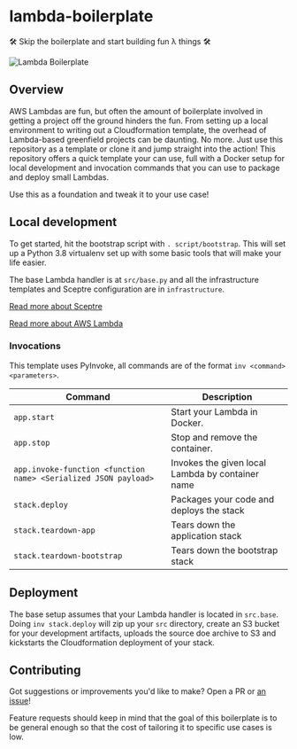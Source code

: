 # lambda-boilerplate
🛠 Skip the boilerplate and start building fun λ things 🛠

![Lambda Boilerplate](https://github.com/mcataford/lambda-boilerplate/workflows/Lambda%20Boilerplate/badge.svg)

## Overview

AWS Lambdas are fun, but often the amount of boilerplate involved in getting a project off the ground hinders the fun. From setting up a local environment to writing out a Cloudformation template, the overhead of Lambda-based greenfield projects can be daunting. No more. Just use this repository as a template or clone it and jump straight into the action! This repository offers a quick template your can use, full with a Docker setup for local development and invocation commands that you can use to package and deploy small Lambdas.

Use this as a foundation and tweak it to your use case!

## Local development

To get started, hit the bootstrap script with `. script/bootstrap`. This will set up a Python 3.8 virtualenv set up with some basic tools that will make your life easier.

The base Lambda handler is at `src/base.py` and all the infrastructure templates and Sceptre configuration are in `infrastructure`.

[Read more about Sceptre](https://sceptre.cloudreach.com/latest/index.html)

[Read more about AWS Lambda](https://docs.aws.amazon.com/lambda/latest/dg/lambda-python.html)

### Invocations

This template uses PyInvoke, all commands are of the format `inv <command> <parameters>`.

|Command|Description|
|---|---|
|`app.start`|Start your Lambda in Docker.|
|`app.stop`|Stop and remove the container.|
|`app.invoke-function <function name> <Serialized JSON payload>`|Invokes the given local Lambda by container name|
|`stack.deploy`|Packages your code and deploys the stack|
|`stack.teardown-app`|Tears down the application stack|
|`stack.teardown-bootstrap`|Tears down the bootstrap stack| 

## Deployment

The base setup assumes that your Lambda handler is located in `src.base`. Doing `inv stack.deploy` will zip up your `src` directory, create an S3 bucket for your development artifacts, uploads the source doe archive to S3 and kickstarts the Cloudformation deployment of your stack.

## Contributing

Got suggestions or improvements you'd like to make? Open a PR or [an issue](https://github.com/mcataford/lambda-boilerplate/issues)!

Feature requests should keep in mind that the goal of this boilerplate is to be general enough so that the cost of tailoring it to specific use cases is low.

